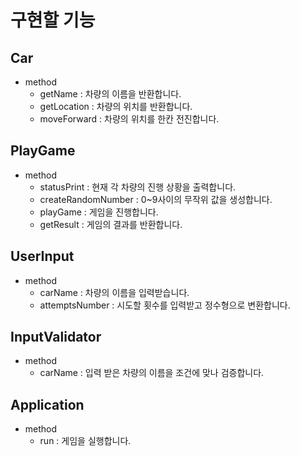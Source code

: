 # 구현할 기능

## Car

- method
    - getName : 차량의 이름을 반환합니다.
    - getLocation : 차량의 위치를 반환합니다.
    - moveForward : 차량의 위치를 한칸 전진합니다.

## PlayGame

- method
  - statusPrint : 현재 각 차량의 진행 상황을 출력합니다.
  - createRandomNumber : 0~9사이의 무작위 값을 생성합니다.
  - playGame : 게임을 진행합니다.
  - getResult : 게임의 결과를 반환합니다.

## UserInput

- method
  - carName : 차량의 이름을 입력받습니다.
  - attemptsNumber : 시도할 횟수를 입력받고 정수형으로 변환합니다.

## InputValidator

- method
    - carName : 입력 받은 차량의 이름을 조건에 맞나 검증합니다.

## Application

- method
  - run : 게임을 실행합니다.